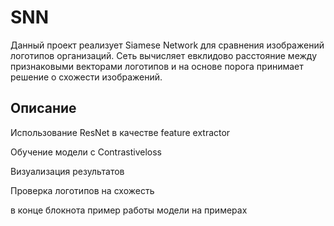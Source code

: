 # SNN

Данный проект реализует Siamese Network для сравнения изображений логотипов организаций. Сеть вычисляет евклидово расстояние между признаковыми векторами логотипов и на основе порога принимает решение о схожести изображений.

## Описание
Использование ResNet в качестве feature extractor

Обучение модели с Contrastiveloss

Визуализация результатов

Проверка логотипов на схожесть

в конце блокнота пример работы модели на примерах
